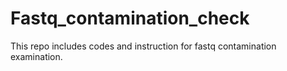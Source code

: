 # Fastq_contamination_check
This repo includes codes and instruction for fastq contamination examination.
